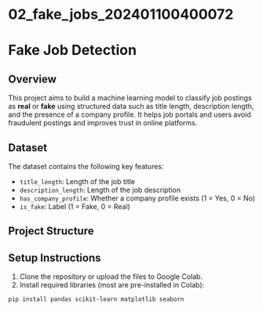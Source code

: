 # 02_fake_jobs_202401100400072

# Fake Job Detection

## Overview
This project aims to build a machine learning model to classify job postings as **real** or **fake** using structured data such as title length, description length, and the presence of a company profile. It helps job portals and users avoid fraudulent postings and improves trust in online platforms.

## Dataset
The dataset contains the following key features:
- `title_length`: Length of the job title
- `description_length`: Length of the job description
- `has_company_profile`: Whether a company profile exists (1 = Yes, 0 = No)
- `is_fake`: Label (1 = Fake, 0 = Real)

## Project Structure

## Setup Instructions
1. Clone the repository or upload the files to Google Colab.
2. Install required libraries (most are pre-installed in Colab):
```bash
pip install pandas scikit-learn matplotlib seaborn


